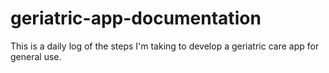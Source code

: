 # geriatric-app-documentation
This is a daily log of the steps I'm taking to develop a geriatric care app for general use.
